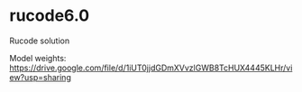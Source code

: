 # rucode6.0
Rucode solution


Model weights: https://drive.google.com/file/d/1iUT0jjdGDmXVvzlGWB8TcHUX4445KLHr/view?usp=sharing
